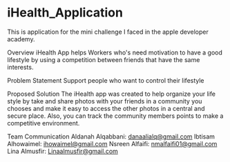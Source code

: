 # iHealth_Application
This is application for the mini challenge I faced in the apple developer academy.

Overview 
iHealth App helps Workers who's need motivation to have a good lifestyle by using a competition between friends that have the same interests.

Problem Statement 
Support people who want to control their lifestyle

Proposed Solution 
The iHealth app was created to help organize your life style by take and share photos with your friends in a community you chooses and make it easy to access the other photos in a central and secure place.
Also, you can track the community members points to make a competitive environment.

Team Communication 
Aldanah Alqabbani: danaalialq@gmail.com
Ibtisam Alhowaimel: ihowaimel@gmail.com
Nsreen Alfaifi: nmalfaifi01@gmail.com
Lina Almusfir: Linaalmusfir@gmail.com
